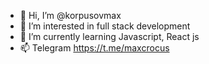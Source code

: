 - 👋 Hi, I’m @korpusovmax
- 👀 I’m interested in full stack development
- 🌱 I’m currently learning Javascript, React js
- 📫 Telegram https://t.me/maxcrocus

<!---
korpusovmax/korpusovmax is a ✨ special ✨ repository because its `README.md` (this file) appears on your GitHub profile.
You can click the Preview link to take a look at your changes.
--->
